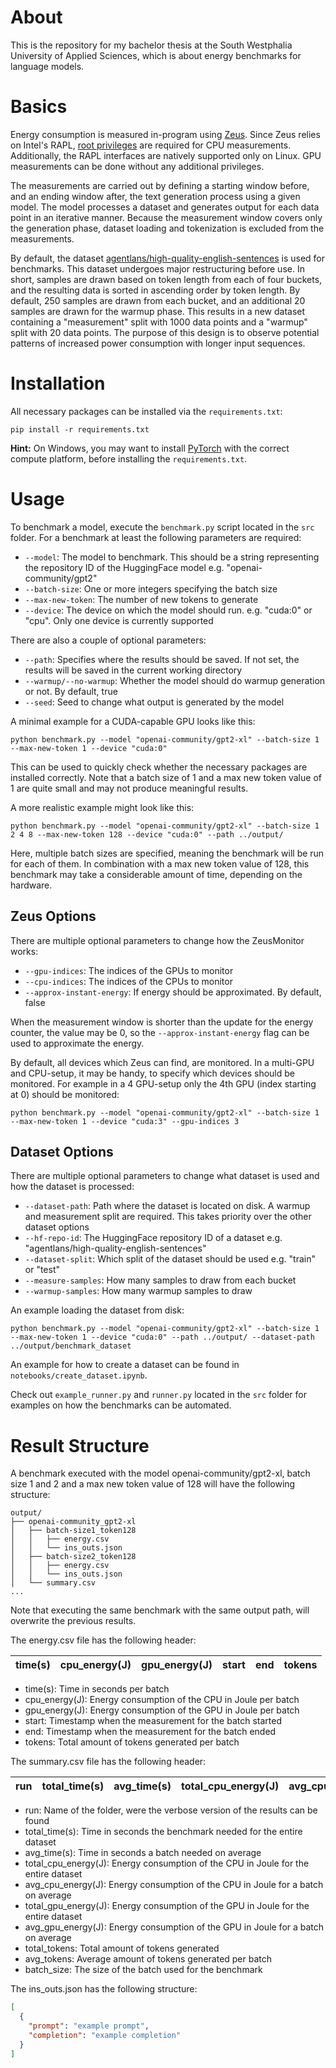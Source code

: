 # About
This is the repository for my bachelor thesis at the South Westphalia University of Applied Sciences, which is about energy benchmarks for language models.

# Basics
Energy consumption is measured in-program using [Zeus](https://ml.energy/zeus/measure/).
Since Zeus relies on Intel's RAPL, [root privileges](https://ml.energy/zeus/getting_started/#system-privileges) are required for CPU measurements.
Additionally, the RAPL interfaces are natively supported only on Linux.
GPU measurements can be done without any additional privileges.

The measurements are carried out by defining a starting window before, and an ending window after, the text generation process using a given model.
The model processes a dataset and generates output for each data point in an iterative manner.
Because the measurement window covers only the generation phase, dataset loading and tokenization is excluded from the measurements.

By default, the dataset [agentlans/high-quality-english-sentences](https://huggingface.co/datasets/agentlans/high-quality-english-sentences) is used for benchmarks.
This dataset undergoes major restructuring before use. In short, samples are drawn based on token length from each of four buckets,
and the resulting data is sorted in ascending order by token length. By default, 250 samples are drawn from each bucket,
and an additional 20 samples are drawn for the warmup phase. This results in a new dataset containing a "measurement" split with 1000 data points and a "warmup" split with 20 data points.
The purpose of this design is to observe potential patterns of increased power consumption with longer input sequences.

# Installation
All necessary packages can be installed via the `requirements.txt`:
```
pip install -r requirements.txt
```
**Hint:** On Windows, you may want to install [PyTorch](https://pytorch.org/get-started/locally/) with the correct compute platform, before installing the `requirements.txt`.

# Usage
To benchmark a model, execute the `benchmark.py` script located in the `src` folder. For a benchmark at least the following parameters are required:
- `--model`: The model to benchmark. This should be a string representing the repository ID of the HuggingFace model e.g. "openai-community/gpt2"
- `--batch-size`: One or more integers specifying the batch size
- `--max-new-token`: The number of new tokens to generate
- `--device`: The device on which the model should run. e.g. "cuda:0" or "cpu". Only one device is currently supported

There are also a couple of optional parameters:
- `--path`: Specifies where the results should be saved. If not set, the results will be saved in the current working directory
- `--warmup/--no-warmup`: Whether the model should do warmup generation or not. By default, true
- `--seed`: Seed to change what output is generated by the model

A minimal example for a CUDA-capable GPU looks like this:
```
python benchmark.py --model "openai-community/gpt2-xl" --batch-size 1 --max-new-token 1 --device "cuda:0"
```
This can be used to quickly check whether the necessary packages are installed correctly.
Note that a batch size of 1 and a max new token value of 1 are quite small and may not produce meaningful results.

A more realistic example might look like this:
```
python benchmark.py --model "openai-community/gpt2-xl" --batch-size 1 2 4 8 --max-new-token 128 --device "cuda:0" --path ../output/
```
Here, multiple batch sizes are specified, meaning the benchmark will be run for each of them.
In combination with a max new token value of 128, this benchmark may take a considerable amount of time, depending on the hardware.

## Zeus Options
There are multiple optional parameters to change how the ZeusMonitor works:
- `--gpu-indices`: The indices of the GPUs to monitor
- `--cpu-indices`: The indices of the CPUs to monitor
- `--approx-instant-energy`: If energy should be approximated. By default, false

When the measurement window is shorter than the update for the energy counter, the value may be 0,
so the `--approx-instant-energy` flag can be used to approximate the energy.

By default, all devices which Zeus can find, are monitored.
In a multi-GPU and CPU-setup, it may be handy, to specify which devices should be monitored. For example in a 4 GPU-setup
only the 4th GPU (index starting at 0) should be monitored:
```
python benchmark.py --model "openai-community/gpt2-xl" --batch-size 1 --max-new-token 1 --device "cuda:3" --gpu-indices 3
```



## Dataset Options
There are multiple optional parameters to change what dataset is used and how the dataset is processed:
- `--dataset-path`: Path where the dataset is located on disk. A warmup and measurement split are required. This takes priority over the other dataset options
- `--hf-repo-id`: The HuggingFace repository ID of a dataset e.g. "agentlans/high-quality-english-sentences"
- `--dataset-split`: Which split of the dataset should be used e.g. "train" or "test"
- `--measure-samples`: How many samples to draw from each bucket
- `--warmup-samples`: How many warmup samples to draw

An example loading the dataset from disk:
```
python benchmark.py --model "openai-community/gpt2-xl" --batch-size 1 --max-new-token 1 --device "cuda:0" --path ../output/ --dataset-path ../output/benchmark_dataset
```

An example for how to create a dataset can be found in `notebooks/create_dataset.ipynb`.

Check out `example_runner.py` and `runner.py` located in the `src` folder for examples on how the benchmarks can be automated.
# Result Structure
A benchmark executed with the model openai-community/gpt2-xl, batch size 1 and 2 and a max new token value of 128 will
have the following structure:

```
output/
├── openai-community_gpt2-xl
│   ├── batch-size1_token128
│   │   ├── energy.csv
│   │   └── ins_outs.json
│   ├── batch-size2_token128
│   │   ├── energy.csv
│   │   └── ins_outs.json
│   └── summary.csv
...
```
Note that executing the same benchmark with the same output path, will overwrite the previous results.

The energy.csv file has the following header:

| time(s) | cpu_energy(J) | gpu_energy(J) | start | end | tokens |
|---------|---------------|---------------|-------|-----|--------|
- time(s): Time in seconds per batch
- cpu_energy(J): Energy consumption of the CPU in Joule per batch
- gpu_energy(J): Energy consumption of the GPU in Joule per batch
- start: Timestamp when the measurement for the batch started
- end: Timestamp when the measurement for the batch ended
- tokens: Total amount of tokens generated per batch

The summary.csv file has the following header:

| run | total_time(s) | avg_time(s) | total_cpu_energy(J) | avg_cpu_energy(J) | total_gpu_energy(J) | avg_gpu_energy(J) | total_tokens | avg_tokens | batch_size |
|-----|---------------|-------------|---------------------|-------------------|---------------------|-------------------|--------------|------------|------------|
- run: Name of the folder, were the verbose version of the results can be found
- total_time(s): Time in seconds the benchmark needed for the entire dataset
- avg_time(s): Time in seconds a batch needed on average
- total_cpu_energy(J): Energy consumption of the CPU in Joule for the entire dataset
- avg_cpu_energy(J): Energy consumption of the CPU in Joule for a batch on average 
- total_gpu_energy(J): Energy consumption of the GPU in Joule for the entire dataset
- avg_gpu_energy(J): Energy consumption of the GPU in Joule for a batch on average
- total_tokens: Total amount of tokens generated
- avg_tokens: Average amount of tokens generated per batch
- batch_size: The size of the batch used for the benchmark

The ins_outs.json has the following structure:
```JSON
[
  {
    "prompt": "example prompt",
    "completion": "example completion"
  }
]
```
